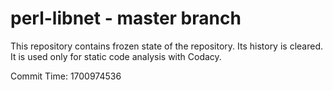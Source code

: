 # perl-libnet - master branch

This repository contains frozen state of the repository.
Its history is cleared. It is used only for static code
analysis with Codacy.

Commit Time: 1700974536